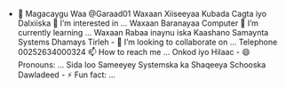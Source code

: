 - 👋 Magacaygu Waa @Garaad01
Waxaan Xiiseeyaa Kubada Cagta iyo Dalxiiska  👀 I’m interested in ...
Waxaan Baranayaa Computer 🌱 I’m currently learning ...
Waxaan Rabaa inaynu iska Kaashano Samaynta Systems Dhamays Tirleh - 💞️ I’m looking to collaborate on ...
Telephone 00252634000324 📫 How to reach me ...
Onkod iyo Hilaac - 😄 Pronouns: ...
Sida loo Sameeyey Systemska ka Shaqeeya Schooska Dawladeed - ⚡ Fun fact: ...

<!---
Garaad01/Garaad01 is a ✨ special ✨ repository because its `README.md` (this file) appears on your GitHub profile.
You can click the Preview link to take a look at your changes.
--->
